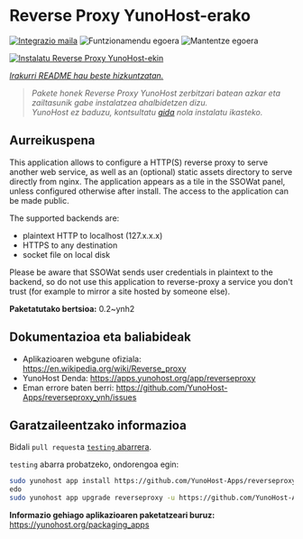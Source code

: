 <!--
Ohart ongi: README hau automatikoki sortu da <https://github.com/YunoHost/apps/tree/master/tools/readme_generator>ri esker
EZ editatu eskuz.
-->

# Reverse Proxy YunoHost-erako

[![Integrazio maila](https://dash.yunohost.org/integration/reverseproxy.svg)](https://dash.yunohost.org/appci/app/reverseproxy) ![Funtzionamendu egoera](https://ci-apps.yunohost.org/ci/badges/reverseproxy.status.svg) ![Mantentze egoera](https://ci-apps.yunohost.org/ci/badges/reverseproxy.maintain.svg)

[![Instalatu Reverse Proxy YunoHost-ekin](https://install-app.yunohost.org/install-with-yunohost.svg)](https://install-app.yunohost.org/?app=reverseproxy)

*[Irakurri README hau beste hizkuntzatan.](./ALL_README.md)*

> *Pakete honek Reverse Proxy YunoHost zerbitzari batean azkar eta zailtasunik gabe instalatzea ahalbidetzen dizu.*  
> *YunoHost ez baduzu, kontsultatu [gida](https://yunohost.org/install) nola instalatu ikasteko.*

## Aurreikuspena

This application allows to configure a HTTP(S) reverse proxy to serve another web service, as well as an (optional) static assets directory to serve directly from nginx. The application appears as a tile in the SSOWat panel, unless configured otherwise after install. The access to the application can be made public.

The supported backends are:

- plaintext HTTP to localhost (127.x.x.x)
- HTTPS to any destination
- socket file on local disk

Please be aware that SSOWat sends user credentials in plaintext to the backend, so do not use this application to reverse-proxy a service you don't trust (for example to mirror a site hosted by someone else).


**Paketatutako bertsioa:** 0.2~ynh2
## Dokumentazioa eta baliabideak

- Aplikazioaren webgune ofiziala: <https://en.wikipedia.org/wiki/Reverse_proxy>
- YunoHost Denda: <https://apps.yunohost.org/app/reverseproxy>
- Eman errore baten berri: <https://github.com/YunoHost-Apps/reverseproxy_ynh/issues>

## Garatzaileentzako informazioa

Bidali `pull request`a [`testing` abarrera](https://github.com/YunoHost-Apps/reverseproxy_ynh/tree/testing).

`testing` abarra probatzeko, ondorengoa egin:

```bash
sudo yunohost app install https://github.com/YunoHost-Apps/reverseproxy_ynh/tree/testing --debug
edo
sudo yunohost app upgrade reverseproxy -u https://github.com/YunoHost-Apps/reverseproxy_ynh/tree/testing --debug
```

**Informazio gehiago aplikazioaren paketatzeari buruz:** <https://yunohost.org/packaging_apps>
